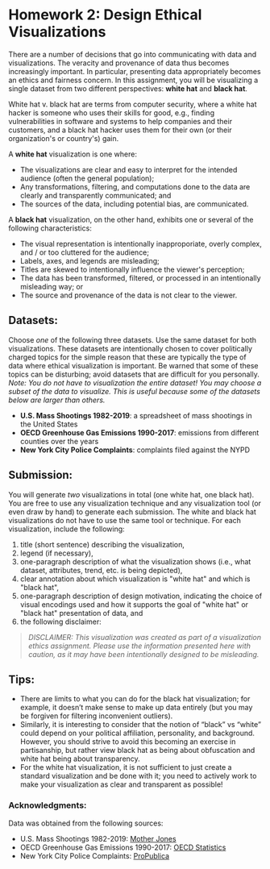 # Homework 2: Design Ethical Visualizations

There are a number of decisions that go into communicating with data and visualizations. The veracity and provenance of data thus becomes increasingly important. In particular, presenting data appropriately becomes an ethics and fairness concern. In this assignment, you will be visualizing a single dataset from two different perspectives: **white hat** and **black hat**.

White hat v. black hat are terms from computer security, where a white hat hacker is someone who uses their skills for good, e.g., finding vulnerabilities in software and systems to help companies and their customers, and a black hat hacker uses them for their own (or their organization's or country's) gain.

A **white hat** visualization is one where:
- The visualizations are clear and easy to interpret for the intended audience (often the general population);
- Any transformations, filtering, and computations done to the data are clearly and transparently communicated; and
- The sources of the data, including potential bias, are communicated.

A **black hat** visualization, on the other hand, exhibits one or several of the following characteristics:
- The visual representation is intentionally inapproporiate, overly complex, and / or too cluttered for the audience;
- Labels, axes, and legends are misleading;
- Titles are skewed to intentionally influence the viewer's perception;
- The data has been transformed, filtered, or processed in an intentionally misleading way; or
- The source and provenance of the data is not clear to the viewer.

## Datasets:
Choose *one* of the following three datasets. Use the same dataset for both visualizations. These datasets are intentionally chosen to cover politically charged topics for the simple reason that these are typically the type of data where ethical visualization is important. Be warned that some of these topics can be disturbing; avoid datasets that are difficult for you personally. *Note: You do not have to visualization the entire dataset! You may choose a subset of the data to visualize. This is useful because some of the datasets below are larger than others.*
- **U.S. Mass Shootings 1982-2019**: a spreadsheet of mass shootings in the United States 
- **OECD Greenhouse Gas Emissions 1990-2017**: emissions from different counties over the years
- **New York City Police Complaints**: complaints filed against the NYPD 

## Submission:
You will generate *two* visualizations in total (one white hat, one black hat). You are free to use any visualization technique and any visualization tool (or even draw by hand) to generate each submission. The white and black hat visualizations do not have to use the same tool or technique. For each visualization, include the following: 
1. title (short sentence) describing the visualization,
2. legend (if necessary),
3. one-paragraph description of what the visualization shows (i.e., what dataset, attributes, trend, etc. is being depicted),
4. clear annotation about which visualization is "white hat" and which is "black hat",
5. one-paragraph description of design motivation, indicating the choice of visual encodings used and how it supports the goal of "white hat" or "black hat" presentation of data, and
6. the following disclaimer: 
> *DISCLAIMER: This visualization was created as part of a visualization ethics assignment. Please use the information presented here with caution, as it may have been intentionally designed to be misleading.*

## Tips:
- There are limits to what you can do for the black hat visualization; for example, it doesn’t make sense to make up data entirely (but you may be forgiven for filtering inconvenient outliers).
- Similarly, it is interesting to consider that the notion of “black” vs “white” could depend on your political affiliation, personality, and background. However, you should strive to avoid this becoming an exercise in partisanship, but rather view black hat as being about obfuscation and white hat being about transparency.
- For the white hat visualization, it is not sufficient to just create a standard visualization and be done with it; you need to actively work to make your visualization as clear and transparent as possible!

### Acknowledgments: 
Data was obtained from the following sources:
- U.S. Mass Shootings 1982-2019: [Mother Jones](https://www.motherjones.com/politics/2012/12/mass-shootings-mother-jones-full-data/)
- OECD Greenhouse Gas Emissions 1990-2017: [OECD Statistics](https://stats.oecd.org/Index.aspx?DataSetCode=AIR_GHG)
- New York City Police Complaints: [ProPublica](https://www.propublica.org/datastore/dataset/civilian-complaints-against-new-york-city-police-officers)
